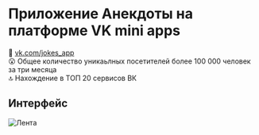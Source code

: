 # Приложение Анекдоты на платформе VK mini apps
:link: [vk.com/jokes_app](https://vk.com/jokes_app)    
:open_mouth: Общее количество уникаьлных посетителей более 100 000 человек за три месяца   
:top: Нахождение в ТОП 20 сервисов ВК    

## Интерфейс
![Лента](https://sun9-64.userapi.com/c849416/v849416460/1dd95f/Ct8_3Iedj6M.jpg "Лента")
